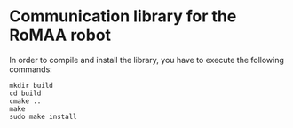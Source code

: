 # Communication library for the RoMAA robot

In order to compile and install the library, you have to execute the following commands:
```
mkdir build
cd build
cmake ..
make
sudo make install
```

